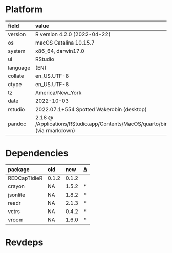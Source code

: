 # Platform

|field    |value                                                                             |
|:--------|:---------------------------------------------------------------------------------|
|version  |R version 4.2.0 (2022-04-22)                                                      |
|os       |macOS Catalina 10.15.7                                                            |
|system   |x86_64, darwin17.0                                                                |
|ui       |RStudio                                                                           |
|language |(EN)                                                                              |
|collate  |en_US.UTF-8                                                                       |
|ctype    |en_US.UTF-8                                                                       |
|tz       |America/New_York                                                                  |
|date     |2022-10-03                                                                        |
|rstudio  |2022.07.1+554 Spotted Wakerobin (desktop)                                         |
|pandoc   |2.18 @ /Applications/RStudio.app/Contents/MacOS/quarto/bin/tools/ (via rmarkdown) |

# Dependencies

|package      |old   |new   |Δ  |
|:------------|:-----|:-----|:--|
|REDCapTidieR |0.1.2 |0.1.2 |   |
|crayon       |NA    |1.5.2 |*  |
|jsonlite     |NA    |1.8.2 |*  |
|readr        |NA    |2.1.3 |*  |
|vctrs        |NA    |0.4.2 |*  |
|vroom        |NA    |1.6.0 |*  |

# Revdeps

